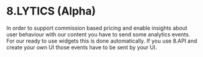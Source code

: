 # 8.LYTICS \(Alpha\)

In order to support commission based pricing and enable insights about user behaviour with our content you have to send some analytics events. For our ready to use widgets this is done automatically. If you use 8.API and create your own UI those events have to be sent by your UI.

